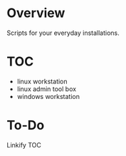 # Overview
Scripts for your everyday installations.


# TOC
- linux workstation
- linux admin tool box
- windows workstation

# To-Do
Linkify TOC
